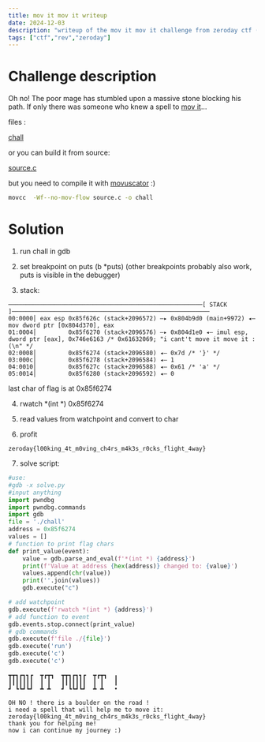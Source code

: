 ```yaml
---
title: mov it mov it writeup
date: 2024-12-03
description: "writeup of the mov it mov it challenge from zeroday ctf (which I created)"
tags: ["ctf","rev","zeroday"]
---
```


# Challenge description

Oh no! The poor mage has stumbled upon a massive stone blocking his path. If only there was someone who knew a spell to [mov it](https://www.youtube.com/watch?v=jLPYnw17GTY)...

files :

[chall](/files/mov_it_mov_it/chall)

or you can build it from source:

[source.c](/files/mov_it_mov_it/source.c)

but you need to compile it with [movuscator](https://github.com/xoreaxeaxeax/movfuscator) :)

```bash
movcc  -Wf--no-mov-flow source.c -o chall
```

# Solution


1. run chall in gdb

2. set breakpoint on puts (b *puts) (other breakpoints probably also work, puts is visible in the debugger)

3. stack:

```
───────────────────────────────────────────────────────[ STACK ]────────────────────────────────────────────────────────
00:0000│ eax esp 0x85f626c (stack+2096572) —▸ 0x804b9d0 (main+9972) ◂— mov dword ptr [0x804d370], eax
01:0004│         0x85f6270 (stack+2096576) —▸ 0x804d1e0 ◂— imul esp, dword ptr [eax], 0x746e6163 /* 0x61632069; "i cant't move it move it :(\n" */
02:0008│         0x85f6274 (stack+2096580) ◂— 0x7d /* '}' */
03:000c│         0x85f6278 (stack+2096584) ◂— 1
04:0010│         0x85f627c (stack+2096588) ◂— 0x61 /* 'a' */
05:0014│         0x85f6280 (stack+2096592) ◂— 0
```

last char of flag is at 0x85f6274

4.  rwatch *(int *) 0x85f6274

5. read values from watchpoint and convert to char

6. profit

```
zeroday{l00king_4t_m0ving_ch4rs_m4k3s_r0cks_flight_4way}
```

7. solve script:

```python
#use:
#gdb -x solve.py
#input anything
import pwndbg
import pwndbg.commands
import gdb
file = './chall'
address = 0x85f6274
values = []
# function to print flag chars
def print_value(event):
    value = gdb.parse_and_eval(f'*(int *) {address}')
    print(f'Value at address {hex(address)} changed to: {value}')
    values.append(chr(value))
    print(''.join(values))
    gdb.execute("c")

# add watchpoint
gdb.execute(f'rwatch *(int *) {address}')
# add function to event
gdb.events.stop.connect(print_value)
# gdb commands
gdb.execute(f'file ./{file}')
gdb.execute('run')
gdb.execute('c')
gdb.execute('c')
```

```
┳┳┓┏┓┓┏  ┳┏┳┓  ┳┳┓┏┓┓┏  ┳┏┳┓  ╻
┃┃┃┃┃┃┃  ┃ ┃   ┃┃┃┃┃┃┃  ┃ ┃   ┃
┛ ┗┗┛┗┛  ┻ ┻   ┛ ┗┗┛┗┛  ┻ ┻   •

OH NO ! there is a boulder on the road !
i need a spell that will help me to move it:
zeroday{l00king_4t_m0ving_ch4rs_m4k3s_r0cks_flight_4way}
thank you for helping me!
now i can continue my journey :)
```